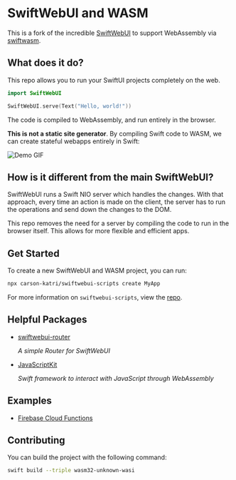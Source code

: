 # SwiftWebUI and WASM
This is a fork of the incredible [SwiftWebUI](https://github.com/SwiftWebUI/SwiftWebUI) to support WebAssembly via [swiftwasm](https://swiftwasm.org/).

## What does it do?
This repo allows you to run your SwiftUI projects completely on the web.
```swift
import SwiftWebUI

SwiftWebUI.serve(Text("Hello, world!"))
```
The code is compiled to WebAssembly, and run entirely in the browser.

**This is not a static site generator**. By compiling Swift code to WASM, we can create stateful webapps entirely in Swift:

![Demo GIF](docs/wasmgif.gif)

## How is it different from the main SwiftWebUI?
SwiftWebUI runs a Swift NIO server which handles the changes. With that approach, every time an action is made on the client, the server has to run the operations and send down the changes to the DOM.

This repo removes the need for a server by compiling the code to run in the browser itself. This allows for more flexible and efficient apps.

## Get Started
To create a new SwiftWebUI and WASM project, you can run:
```sh
npx carson-katri/swiftwebui-scripts create MyApp
```
For more information on `swiftwebui-scripts`, view the [repo](https://github.com/carson-katri/swiftwebui-scripts).

## Helpful Packages
* [swiftwebui-router](https://github.com/carson-katri/swiftwebui-router)
  
  *A simple Router for SwiftWebUI*
* [JavaScriptKit](https://github.com/kateinoigakukun/JavaScriptKit)
  
  *Swift framework to interact with JavaScript through WebAssembly*
  
## Examples
* [Firebase Cloud Functions](https://github.com/1amageek/SwiftWebUI-WASM-CFs)

## Contributing
You can build the project with the following command:
```sh
swift build --triple wasm32-unknown-wasi
```
